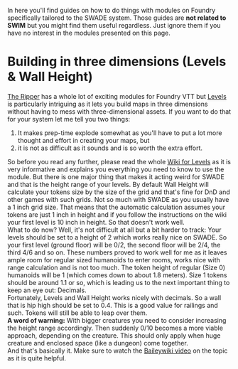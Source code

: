 In here you'll find guides on how to do things with modules on Foundry specifically tailored to the SWADE system. Those guides are **not related to SWIM** but you might find them useful regardless. Just ignore them if you have no interest in the modules presented on this page.  
  
# Building in three dimensions (Levels & Wall Height)

[The Ripper](https://github.com/theripper93) has a whole lot of exciting modules for Foundry VTT but [Levels](https://github.com/theripper93/Levels) is particularly intriguing as it lets you build maps in three dimensions without having to mess with three-dimensional assets. If you want to do that for your system let me tell you two things:

1. It makes prep-time explode somewhat as you'll have to put a lot more thought and effort in creating your maps, but
2. it is not as difficult as it sounds and is so worth the extra effort.  
  
So before you read any further, please read the whole [Wiki for Levels](https://theripper93.com/wiki/index.php/Levels) as it is very informative and explains you everything you need to know to use the module. But there is one major thing that makes it acting weird for SWADE and that is the height range of your levels. By default Wall Height will calculate your tokens size by the size of the grid and that's fine for DnD and other games with such grids. Not so much with SWADE as you usually have a 1 inch grid size. That means that the automatic calculation assumes your tokens are just 1 inch in height and if you follow the instructions on the wiki your first level is 10 inch in height. So that doesn't work well.  
What to do now? Well, it's not difficult at all but a bit harder to track: Your levels should be set to a height of 2 which works really nice on SWADE. So your first level (ground floor) will be 0/2, the second floor will be 2/4, the third 4/6 and so on. These numbers proved to work well for me as it leaves ample room for regular sized humanoids to enter rooms, works nice with range calculation and is not too much. The token height of regular (Size 0) humanoids will be 1 (which comes down to about 1.8 meters). Size 1 tokens should be around 1.1 or so, which is leading us to the next important thing to keep an eye out: Decimals.  
Fortunately, Levels and Wall Height works nicely with decimals. So a wall that is hip high should be set to 0.4. This is a good value for railings and such. Tokens will still be able to leap over them.  
**A word of warning:** With bigger creatures you need to consider increasing the height range accordingly. Then suddenly 0/10 becomes a more viable approach, depending on the creature. This should only apply when huge creature and enclosed space (like a dungeon) come together.  
And that's basically it. Make sure to watch the [Baileywiki video](https://www.youtube.com/watch?v=xmGxEkmJblE) on the topic as it is quite helpful.
